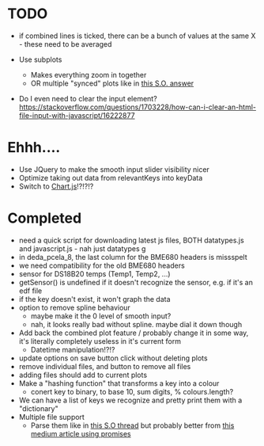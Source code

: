 # TODO

- if combined lines is ticked, there can be a bunch of values at the same X - these need to be averaged

- Use subplots
  - Makes everything zoom in together
  - OR multiple "synced" plots like in [this S.O. answer](https://stackoverflow.com/a/48192606/7718130)
- Do I even need to clear the input element? https://stackoverflow.com/questions/1703228/how-can-i-clear-an-html-file-input-with-javascript/16222877


# Ehhh....

- Use JQuery to make the smooth input slider visibility nicer
- Optimize taking out data from relevantKeys into keyData
- Switch to [Chart.js](https://github.com/chartjs/Chart.js)!?!?!?


# Completed

- need a quick script for downloading latest js files, BOTH datatypes.js and javascript.js - nah just datatypes g
- in deda_pcela_8, the last column for the BME680 headers is missspelt
- we need compatibility for the old BME680 headers
- sensor for DS18B20 temps (Temp1, Temp2, ...)
- getSensor() is undefined if it doesn't recognize the sensor, e.g. if it's an edf file
- if the key doesn't exist, it won't graph the data
- option to remove spline behaviour
  - maybe make it the 0 level of smooth input?
  - nah, it looks really bad without spline. maybe dial it down though
- Add back the combined plot feature / probably change it in some way, it's literally completely useless in it's current form
  - Datetime manipulation!?!?
- update options on save button click without deleting plots
- remove individual files, and button to remove all files
- adding files should add to current plots
- Make a "hashing function" that transforms a key into a colour
  - conert key to binary, to base 10, sum digits, % colours.length?
- We can have a list of keys we recognize and pretty print them with a "dictionary"
- Multiple file support
  - Parse them like in [this S.O thread](https://stackoverflow.com/questions/29410435) but probably better from [this medium article using promises](https://medium.com/@kishanvikani/parse-multiple-files-using-papa-parse-and-perform-some-synchronous-task-2db18e531ede)